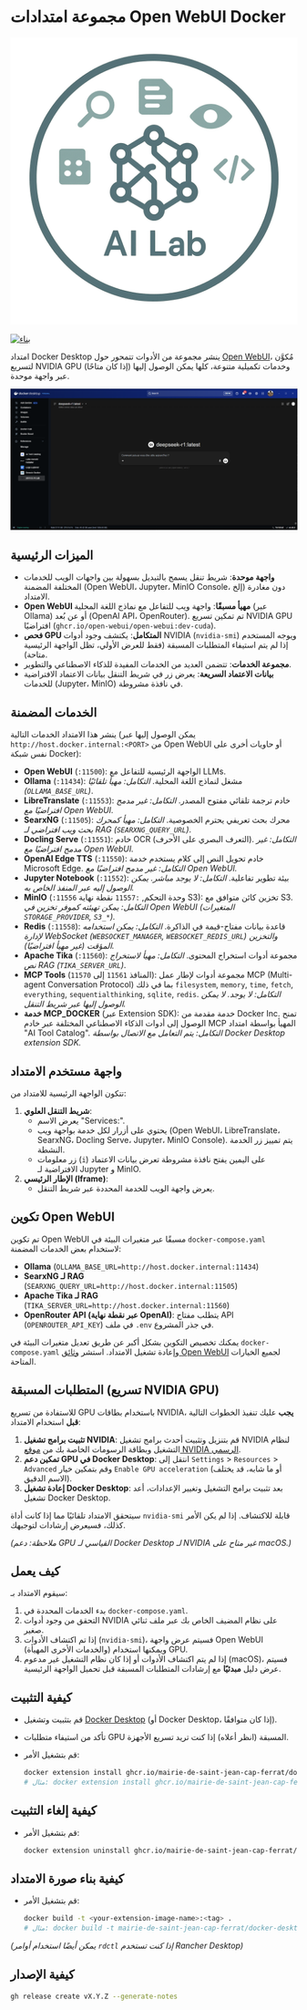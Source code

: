 # مجموعة امتدادات Open WebUI Docker

![شعار Yo AI Lab](yo-ai-lab.png)

[![بناء](https://github.com/mairie-de-saint-jean-cap-ferrat/docker-desktop-open-webui/actions/workflows/build.yaml/badge.svg?branch=main&event=release)](https://github.com/mairie-de-saint-jean-cap-ferrat/docker-desktop-open-webui/actions/workflows/build.yaml)

امتداد Docker Desktop ينشر مجموعة من الأدوات تتمحور حول [Open WebUI](https://docs.openwebui.com/)، مُكوَّن لتسريع NVIDIA GPU (إذا كان متاحًا) وخدمات تكميلية متنوعة، كلها يمكن الوصول إليها عبر واجهة موحدة.

![لقطة شاشة للامتداد](screenshot.png)

## الميزات الرئيسية

*   **واجهة موحدة**: شريط تنقل يسمح بالتبديل بسهولة بين واجهات الويب للخدمات المختلفة المضمنة (Open WebUI، Jupyter، MinIO Console، إلخ) دون مغادرة الامتداد.
*   **Open WebUI مهيأ مسبقًا**: واجهة ويب للتفاعل مع نماذج اللغة المحلية (عبر Ollama) أو عن بُعد (OpenAI API، OpenRouter). تم تمكين تسريع NVIDIA GPU افتراضيًا (`ghcr.io/open-webui/open-webui:dev-cuda`).
*   **فحص GPU المتكامل**: يكتشف وجود أدوات NVIDIA (`nvidia-smi`) ويوجه المستخدم إذا لم يتم استيفاء المتطلبات المسبقة (فقط للعرض الأولي، تظل الواجهة الرئيسية متاحة).
*   **مجموعة الخدمات**: تتضمن العديد من الخدمات المفيدة للذكاء الاصطناعي والتطوير.
*   **بيانات الاعتماد السريعة**: يعرض زر في شريط التنقل بيانات الاعتماد الافتراضية للخدمات (Jupyter، MinIO) في نافذة مشروطة.

## الخدمات المضمنة

ينشر هذا الامتداد الخدمات التالية (يمكن الوصول إليها عبر `http://host.docker.internal:<PORT>` من Open WebUI أو حاويات أخرى على نفس شبكة Docker):

*   **Open WebUI** (`:11500`): الواجهة الرئيسية للتفاعل مع LLMs.
*   **Ollama** (`:11434`): مشغل لنماذج اللغة المحلية. *التكامل: مهيأ تلقائيًا (`OLLAMA_BASE_URL`)*.
*   **LibreTranslate** (`:11553`): خادم ترجمة تلقائي مفتوح المصدر. *التكامل: غير مدمج افتراضيًا مع Open WebUI.*
*   **SearxNG** (`:11505`): محرك بحث تعريفي يحترم الخصوصية. *التكامل: مهيأ كمحرك بحث ويب افتراضي لـ RAG (`SEARXNG_QUERY_URL`)*.
*   **Docling Serve** (`:11551`): خادم OCR (التعرف البصري على الأحرف). *التكامل: غير مدمج افتراضيًا مع Open WebUI.*
*   **OpenAI Edge TTS** (`:11550`): خادم تحويل النص إلى كلام يستخدم خدمة Microsoft Edge. *التكامل: غير مدمج افتراضيًا مع Open WebUI.*
*   **Jupyter Notebook** (`:11552`): بيئة تطوير تفاعلية. *التكامل: لا يوجد مباشر. يمكن الوصول إليه عبر المنفذ الخاص به.*
*   **MinIO** (`:11556` وحدة التحكم, `:11557` نقطة نهاية S3): تخزين كائن متوافق مع S3. *التكامل: يمكن تهيئته كموفر تخزين في Open WebUI (المتغيرات `STORAGE_PROVIDER`, `S3_*`).*
*   **Redis** (`:11558`): قاعدة بيانات مفتاح-قيمة في الذاكرة. *التكامل: يمكن استخدامه لإدارة WebSocket (`WEBSOCKET_MANAGER`, `WEBSOCKET_REDIS_URL`) والتخزين المؤقت (غير مهيأ افتراضيًا).*
*   **Apache Tika** (`:11560`): مجموعة أدوات استخراج المحتوى. *التكامل: مهيأ لاستخراج نص RAG (`TIKA_SERVER_URL`)*.
*   **MCP Tools** (المنافذ `11561` إلى `11570`): مجموعة أدوات لإطار عمل MCP (Multi-agent Conversation Protocol) بما في ذلك `filesystem`, `memory`, `time`, `fetch`, `everything`, `sequentialthinking`, `sqlite`, `redis`. *التكامل: لا يوجد. لا يمكن الوصول إليها عبر شريط التنقل.*
*   **خدمة MCP_DOCKER** (عبر Extension SDK): خدمة مقدمة من Docker Inc. تمنح الوصول إلى أدوات الذكاء الاصطناعي المختلفة عبر خادم MCP المهيأ بواسطة امتداد "AI Tool Catalog". *التكامل: يتم التعامل مع الاتصال بواسطة Docker Desktop extension SDK.*

## واجهة مستخدم الامتداد

تتكون الواجهة الرئيسية للامتداد من:

1.  **شريط التنقل العلوي**:
    *   يعرض الاسم "Services:".
    *   يحتوي على أزرار لكل خدمة بواجهة ويب (Open WebUI، LibreTranslate، SearxNG، Docling Serve، Jupyter، MinIO Console). يتم تمييز زر الخدمة النشطة.
    *   زر معلومات (`i`) على اليمين يفتح نافذة مشروطة تعرض بيانات الاعتماد الافتراضية لـ Jupyter و MinIO.
2.  **الإطار الرئيسي (Iframe)**:
    *   يعرض واجهة الويب للخدمة المحددة عبر شريط التنقل.

## تكوين Open WebUI

تم تكوين Open WebUI مسبقًا عبر متغيرات البيئة في `docker-compose.yaml` لاستخدام بعض الخدمات المضمنة:

*   **Ollama** (`OLLAMA_BASE_URL=http://host.docker.internal:11434`)
*   **SearxNG لـ RAG** (`SEARXNG_QUERY_URL=http://host.docker.internal:11505`)
*   **Apache Tika لـ RAG** (`TIKA_SERVER_URL=http://host.docker.internal:11560`)
*   **OpenRouter API (عبر نقطة نهاية OpenAI)**: يتطلب مفتاح API (`OPENROUTER_API_KEY`) في ملف `.env` في جذر المشروع.

يمكنك تخصيص التكوين بشكل أكبر عن طريق تعديل متغيرات البيئة في `docker-compose.yaml` وإعادة تشغيل الامتداد. استشر [وثائق Open WebUI](https://docs.openwebui.com/) لجميع الخيارات المتاحة.

## المتطلبات المسبقة (تسريع NVIDIA GPU)

للاستفادة من تسريع GPU باستخدام بطاقات NVIDIA، **يجب** عليك تنفيذ الخطوات التالية **قبل** استخدام الامتداد:

1.  **تثبيت برامج تشغيل NVIDIA**: قم بتنزيل وتثبيت أحدث برامج تشغيل NVIDIA لنظام التشغيل وبطاقة الرسومات الخاصة بك من [موقع NVIDIA الرسمي](https://www.nvidia.com/Download/index.aspx).
2.  **تمكين دعم GPU في Docker Desktop**: انتقل إلى `Settings` > `Resources` > `Advanced` وقم بتمكين خيار `Enable GPU acceleration` (أو ما شابه، قد يختلف الاسم الدقيق).
3.  **إعادة تشغيل Docker Desktop**: بعد تثبيت برامج التشغيل وتغيير الإعدادات، أعد تشغيل Docker Desktop.

سيتحقق الامتداد تلقائيًا مما إذا كانت أداة `nvidia-smi` قابلة للاكتشاف. إذا لم يكن الأمر كذلك، فسيعرض إرشادات لتوجيهك.

*(ملاحظة: دعم GPU القياسي لـ Docker Desktop لـ NVIDIA غير متاح على macOS.)*

## كيف يعمل

سيقوم الامتداد بـ:

1.  بدء الخدمات المحددة في `docker-compose.yaml`.
2.  التحقق من وجود أدوات NVIDIA على نظام المضيف الخاص بك عبر ملف ثنائي صغير.
3.  إذا تم اكتشاف الأدوات (`nvidia-smi`)، فسيتم عرض واجهة Open WebUI (والخدمات الأخرى المهيأة) ويمكنها استخدام GPU.
4.  إذا لم يتم اكتشاف الأدوات أو إذا كان نظام التشغيل غير مدعوم (macOS)، فسيتم عرض دليل **مبدئيًا** مع إرشادات المتطلبات المسبقة قبل تحميل الواجهة الرئيسية.

## كيفية التثبيت

- قم بتثبيت وتشغيل [Docker Desktop](https://www.docker.com/products/docker-desktop/) (أو Docker Desktop، إذا كان متوافقًا).
- تأكد من استيفاء متطلبات GPU المسبقة (انظر أعلاه) إذا كنت تريد تسريع الأجهزة.
- قم بتشغيل الأمر:

  ```sh
  docker extension install ghcr.io/mairie-de-saint-jean-cap-ferrat/docker-desktop-open-webui:<tag>
  # مثال: docker extension install ghcr.io/mairie-de-saint-jean-cap-ferrat/docker-desktop-open-webui:latest
  ```

## كيفية إلغاء التثبيت

- قم بتشغيل الأمر:

  ```sh
  docker extension uninstall ghcr.io/mairie-de-saint-jean-cap-ferrat/docker-desktop-open-webui:<tag>
  ```

## كيفية بناء صورة الامتداد

- قم بتشغيل الأمر:

  ```sh
  docker build -t <your-extension-image-name>:<tag> .
  # مثال: docker build -t mairie-de-saint-jean-cap-ferrat/docker-desktop-open-webui:latest .
  ```

*(يمكن أيضًا استخدام أوامر `rdctl` إذا كنت تستخدم Rancher Desktop)*

## كيفية الإصدار

```sh
gh release create vX.Y.Z --generate-notes
``` 